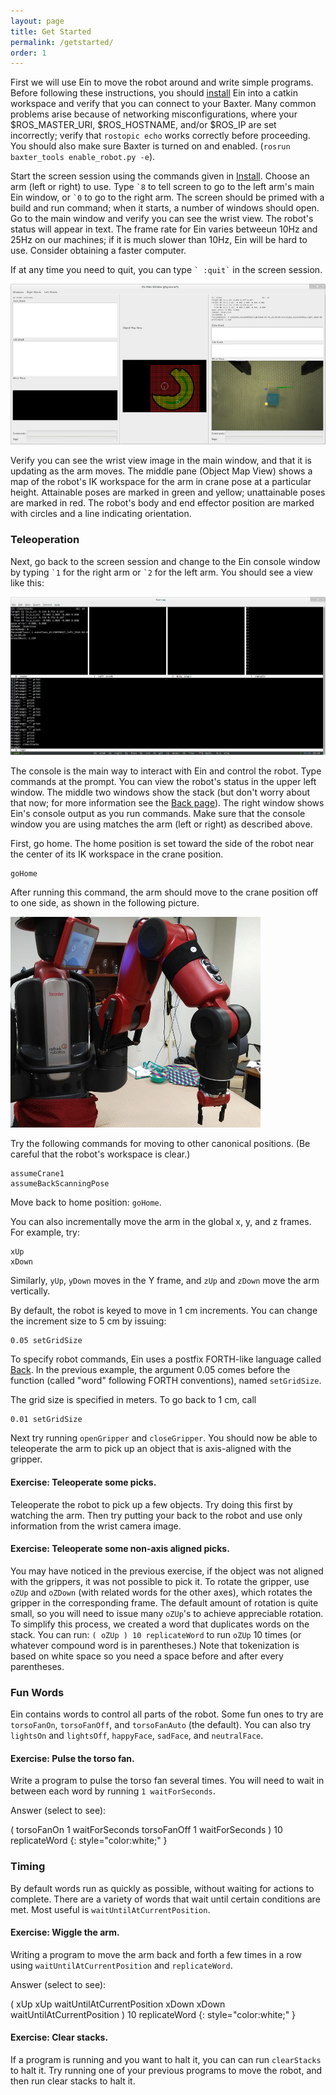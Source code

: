 ```yaml
---
layout: page
title: Get Started
permalink: /getstarted/
order: 1
---
```


First we will use Ein to move the robot around and write simple
programs.  Before following these instructions, you should
[install](../install) Ein into a catkin workspace and verify that you
can connect to your Baxter.  Many common problems arise because of
networking misconfigurations, where your $ROS_MASTER_URI,
$ROS_HOSTNAME, and/or $ROS_IP are set incorrectly; verify that
`rostopic echo` works correctly before proceeding.  You should also
make sure Baxter is turned on and enabled.  (`rosrun baxter_tools
enable_robot.py -e`).

Start the screen session using the commands given in
[Install](../install).  Choose an arm (left or right) to use.  Type ``
`8 `` to tell screen to go to the left arm's main Ein window, or `` `0
`` to go to the right arm.  The screen should be primed with a build
and run command; when it starts, a number of windows should open.  Go
to the main window and verify you can see the wrist view.  The robot's
status will appear in text.  The frame rate for Ein varies betweeun
10Hz and 25Hz on our machines; if it is much slower than 10Hz, Ein
will be hard to use.  Consider obtaining a faster computer.

If at any time you need to quit, you can type `` ` :quit` `` in the
screen session.

![Ein Main Window](../assets/einmainwindow_screenshot.jpg)

Verify you can see the wrist view image in the main window, and that
it is updating as the arm moves.  The middle pane (Object Map View)
shows a map of the robot's IK workspace for the arm in crane pose at a
particular height.  Attainable poses are marked in green and yellow;
unattainable poses are marked in red.  The robot's body and end
effector position are marked with circles and a line indicating
orientation.


### Teleoperation

Next, go back to the screen session and change to the Ein console
window by typing `` `1 `` for the right arm or `` `2 `` for the left
arm.  You should see a view like this:

![Ein Console Screenshot](../assets/console_screenshot.jpg)

The console is the main way to interact with Ein and control the
robot.  Type commands at the prompt.  You can view the robot's status
in the upper left window.  The middle two windows show the stack (but
don't worry about that now; for more information see the [Back
page](../language)).  The right window shows Ein's console output as
you run commands.  Make sure that the console window you are using
matches the arm (left or right) as described above.

First, go home.  The home position is set toward the side of the robot
near the center of its IK workspace in the crane position.

```
goHome
```

After running this command, the arm should move to the crane position
off to one side, as shown in the following picture.

![Robot in Home Position](../assets/baxter_crane.jpg)

Try the following commands for moving to other canonical
positions.  (Be careful that the robot's workspace is clear.)

```
assumeCrane1
assumeBackScanningPose
```

Move back to home position: `goHome`. 

You can also incrementally move the arm in the global x, y, and z
frames.  For example, try:
```
xUp
xDown
```

Similarly, `yUp`, `yDown` moves in the Y frame, and `zUp` and `zDown` move
the arm vertically.

By default, the robot is keyed to move in 1 cm
increments.  You can change the increment size to 5 cm by issuing:
```
0.05 setGridSize
```

To specify robot commands, Ein uses a postfix FORTH-like language
called [Back](../language).  In the previous example, the argument
0.05 comes before the function (called "word" following FORTH
conventions), named `setGridSize`.

The grid size is specified in meters. To go back to 1 cm,
call
```
0.01 setGridSize
```

Next try running `openGripper` and `closeGripper`.  You should now be
able to teleoperate the arm to pick up an object that is axis-aligned
with the gripper.   

#### Exercise: Teleoperate some picks.

Teleoperate the robot to pick up a few objects.  Try doing this first
    by watching the arm.  Then try putting your back to the robot and
    use only information from the wrist camera image.


#### Exercise:  Teleoperate some non-axis aligned picks.

You may have noticed in the previous exercise, if the object was not
aligned with the grippers, it was not possible to pick it.  To rotate
the gripper, use `oZUp` and `oZDown` (with related words for the other
axes), which rotates the gripper in the corresponding frame.  The
default amount of rotation is quite small, so you will need to issue
many `oZUp`'s to achieve appreciable rotation.  To simplify this
process, we created a word that duplicates words on the stack.  You
can run: `( oZUp ) 10 replicateWord` to run `oZUp` 10 times (or
whatever compound word is in parentheses.)  Note that tokenization is
based on white space so you need a space before and after every
parentheses.

### Fun Words

Ein contains words to control all parts of the robot.  Some fun ones
to try are `torsoFanOn`, `torsoFanOff`, and `torsoFanAuto` (the
default).  You can also try `lightsOn` and `lightsOff`, `happyFace`,
`sadFace`, and `neutralFace`.

#### Exercise: Pulse the torso fan.

Write a program to pulse the torso fan several times.  You will need
to wait in between each word by running `1 waitForSeconds`.

Answer (select to see):

 ( torsoFanOn 1 waitForSeconds torsoFanOff 1 waitForSeconds ) 10 replicateWord
{: style="color:white;" }

### Timing

By default words run as quickly as possible, without waiting for
actions to complete.  There are a variety of words that wait until
certain conditions are met.  Most useful is
`waitUntilAtCurrentPosition`.

#### Exercise:  Wiggle the arm.

Writing a program to move the arm back and forth a few times in a row
using `waitUntilAtCurrentPosition` and `replicateWord`.

Answer (select to see): 

( xUp  xUp  waitUntilAtCurrentPosition xDown xDown waitUntilAtCurrentPosition ) 10 replicateWord
{: style="color:white;" }


#### Exercise:  Clear stacks.

If a program is running and you want to halt it, you can can run
`clearStacks` to halt it.  Try running one of your previous programs to
move the robot, and then run clear stacks to halt it.

